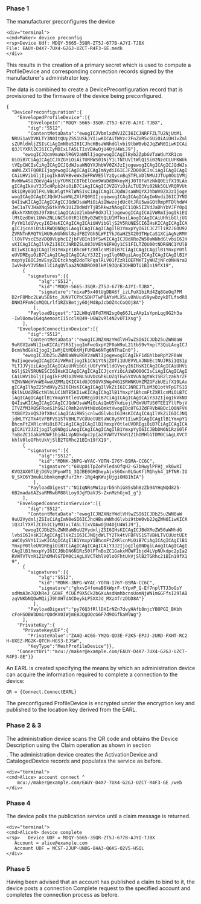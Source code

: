 
### Phase 1

The manufacturer preconfigures the device


~~~~
<div="terminal">
<cmd>Maker> device preconfig
<rsp>Device Udf: MDQY-5665-3SQR-ZT5J-677B-AJYI-TJBX
File: EAUY-D4X7-7UX4-G2GJ-UZCT-R4F3-GE.medk
</div>
~~~~

This results in the creation of a primary secret which is used to compute a ProfileDevice
and corresponding connection records signed by the manufacturer's administrator key.

The data is combined to create a DevicePreconfiguration record that is provisioned to
the firmware of the device being preconfigured.

~~~~
{
  "DevicePreconfiguration":{
    "EnvelopedProfileDevice":[{
        "EnvelopeId":"MDQY-5665-3SQR-ZT5J-677B-AJYI-TJBX",
        "dig":"S512",
        "ContentMetaData":"ewogICJVbmlxdWVJZCI6ICJNRFFZLTU2NjUtM1
  NRUi1aVDVKLTY3N0ItQUpZSS1USkJYIiwKICAiTWVzc2FnZVR5cGUiOiAiUHJvZml
  sZURldmljZSIsCiAgImN0eSI6ICJhcHBsaWNhdGlvbi9tbW0vb2JqZWN0IiwKICAi
  Q3JlYXRlZCI6ICIyMDIxLTA5LTIxVDAwOjU4OjU4WiJ9"},
      "ewogICJQcm9maWxlRGV2aWNlIjogewogICAgIlByb2ZpbGVTaWduYXR1cm
  UiOiB7CiAgICAgICJVZGYiOiAiTURRWS01NjY1LTNTUVItWlQ1Si02NzdCLUFKWUk
  tVEpCWCIsCiAgICAgICJQdWJsaWNQYXJhbWV0ZXJzIjogewogICAgICAgICJQdWJs
  aWNLZXlFQ0RIIjogewogICAgICAgICAgImNydiI6ICJFZDQ0OCIsCiAgICAgICAgI
  CAiUHVibGljIjogIk84VHBveWxZeFRWVE5lYzQycnBqSTFLVDlNMUJJTUp0OU1VMj
  RvWWw4SUZOeVg4ajUyYUMKICBTbElOem9WaDdBWkoyWjJ0T0FaYzNkQ0EifX19LAo
  gICAgIkVuY3J5cHRpb24iOiB7CiAgICAgICJVZGYiOiAiTUI3Vi02Nk5OLVRQRVUt
  Uk1QRy01QlFKLVBLWlgtMklWNSIsCiAgICAgICJQdWJsaWNQYXJhbWV0ZXJzIjoge
  wogICAgICAgICJQdWJsaWNLZXlFQ0RIIjogewogICAgICAgICAgImNydiI6ICJYND
  Q4IiwKICAgICAgICAgICJQdWJsaWMiOiAiQWwzejdUc0tJRU5waGQtRmpMTDlhdW4
  3eC1aTVJHaXNqSGtkVVk1U1Z0dWdYTjB5RkwzNAogIC11Qk5IZVdJaDhYbVJFY0pQ
  dkxkYXNtQSJ9fX0sCiAgICAiU2lnbmF0dXJlIjogewogICAgICAiVWRmIjogIk1EQ
  lMtQzdDWi1UWkZNLUNCSU0tR1lERy02WEtQLU1MTkoiLAogICAgICAiUHVibGljUG
  FyYW1ldGVycyI6IHsKICAgICAgICAiUHVibGljS2V5RUNESCI6IHsKICAgICAgICA
  gICJjcnYiOiAiRWQ0NDgiLAogICAgICAgICAgIlB1YmxpYyI6ICJCZTliR2J6OU92
  ZVRNTnRMQTViWU9uNUhNVl8zdFBIVGh5LWFIYkJGaHZ5X203THpCaS1XCiAgNzRMY
  ll0VFVscE5zVDQ0VUphcEZjbFVBIn19fSwKICAgICJBdXRoZW50aWNhdGlvbiI6IH
  sKICAgICAgIlVkZiI6ICJNRDZSLU83UVEtNEFHQy1CS1FILTZQU00tNDRGNC1YUlB
  DIiwKICAgICAgIlB1YmxpY1BhcmFtZXRlcnMiOiB7CiAgICAgICAgIlB1YmxpY0tl
  eUVDREgiOiB7CiAgICAgICAgICAiY3J2IjogIlg0NDgiLAogICAgICAgICAgIlB1Y
  mxpYyI6ICJmVEsyZDEtckhqd2doTkFqalRLV01fZzR1OEFMeTIyWHZjNFc0NHNraD
  IwVHdvY3V5NmllCiAgQVlaa2NONDROX0lkMl93QnE3OHBDTi1BIn19fX19",
      {
        "signatures":[{
            "alg":"S512",
            "kid":"MDQY-5665-3SQR-ZT5J-677B-AJYI-TJBX",
            "signature":"nixaP5x40tUgDBA6f_izLFuX1biRd4Zq8GeOq7PM
  D2rF8Mbc2LWu5E6to_JUNVTCPbCSDH7TwP0AYxMLXSLv8hUuu59ywDzykDTLfsdR0
  DNW3FFmNCsMQOLrlf1RZVBmtjy6OjMd8pJcbOZ4cCoQOj8A"}
          ],
        "PayloadDigest":"12LW0qV8Fd7MN2sg0q66JLzAXp1sYpnLqg9G2h3a
  -IwlOomw1G4qAemoatIi5cclKQ49-UGW2vRl4N2vUTIXsg"}
      ],
    "EnvelopedConnectionDevice":[{
        "dig":"S512",
        "ContentMetaData":"ewogICJNZXNzYWdlVHlwZSI6ICJDb25uZWN0aW
  9uRGV2aWNlIiwKICAiY3R5IjogImFwcGxpY2F0aW9uL21tbS9vYmplY3QiLAogICJ
  DcmVhdGVkIjogIjIwMjEtMDktMjFUMDA6NTg6NThaIn0"},
      "ewogICJDb25uZWN0aW9uRGV2aWNlIjogewogICAgIkF1dGhlbnRpY2F0aW
  9uIjogewogICAgICAiVWRmIjogIk1CN1YtNjZOTi1UUEVVLVJNUEctNUJRSi1QS1p
  YLTJJVjUiLAogICAgICAiUHVibGljUGFyYW1ldGVycyI6IHsKICAgICAgICAiUHVi
  bGljS2V5RUNESCI6IHsKICAgICAgICAgICJjcnYiOiAiWDQ0OCIsCiAgICAgICAgI
  CAiUHVibGljIjogIkFsM3o3VHNLSUVOcGhkLUZqTEw5YXVuN3gtWk1SR2lzakhrZF
  VZNVNWdHVnWE4weUZMMzQKICAtdUJOSGVXSWg4WG1SRWNKUHZMZGFzbUEifX19LAo
  gICAgIlNpZ25hdHVyZSI6IHsKICAgICAgIlVkZiI6ICJNREJTLUM3Q1otVFpGTS1D
  QklNLUdZREctNlhLUC1NTE5KIiwKICAgICAgIlB1YmxpY1BhcmFtZXRlcnMiOiB7C
  iAgICAgICAgIlB1YmxpY0tleUVDREgiOiB7CiAgICAgICAgICAiY3J2IjogIkVkND
  Q4IiwKICAgICAgICAgICJQdWJsaWMiOiAiQmU5YkdiejlPdmVUTU50TEE1YllPbjV
  ITVZfM3RQSFRoeS1hSGJCRmh2eV9tN0x6QmktVwogIDc0TGJZdFRVbHBOc1Q0NFVK
  YXBGY2xVQSJ9fX0sCiAgICAiRW5jcnlwdGlvbiI6IHsKICAgICAgIlVkZiI6ICJNQ
  jdWLTY2Tk4tVFBFVS1STVBHLTVCUUotUEtaWC0ySVY1IiwKICAgICAgIlB1YmxpY1
  BhcmFtZXRlcnMiOiB7CiAgICAgICAgIlB1YmxpY0tleUVDREgiOiB7CiAgICAgICA
  gICAiY3J2IjogIlg0NDgiLAogICAgICAgICAgIlB1YmxpYyI6ICJBbDN6N1RzS0lF
  TnBoZC1GakxMOWF1bjd4LVpNUkdpc2pIa2RVWTVTVnR1Z1hOMHlGTDM0CiAgLXVCT
  khlV0loOFhtUkVjSlB2TGRhc21BIn19fX19",
      {
        "signatures":[{
            "alg":"S512",
            "kid":"MDNK-3NPG-WYAC-YOTN-I76Y-BSMA-CC6C",
            "signature":"68UpOiTpZoPHledaOfqH2-G7bHwylPFHj_vk6wXI
  KVO2AX0TlEjDGVz3PpnWT1_3QJBE0GHQheyAjxS6Oxn0LGuKflM1hyh4_1FTNR-IG
  U_SXC6Y3mukLbbnkqmqKfurIhr-1Rg4qKWujUjgiOHB1hIA"}
          ],
        "PayloadDigest":"N1IqNRsMW1aprb5nhiG85sbh8zZb94YHqNQd825-
  6B2mada6AZsaRMRwbM88lLoy9JgYDaVJS-ZxnMzhGjmI_g"}
      ],
    "EnvelopedConnectionService":[{
        "dig":"S512",
        "ContentMetaData":"ewogICJNZXNzYWdlVHlwZSI6ICJDb25uZWN0aW
  9uU2VydmljZSIsCiAgImN0eSI6ICJhcHBsaWNhdGlvbi9tbW0vb2JqZWN0IiwKICA
  iQ3JlYXRlZCI6ICIyMDIxLTA5LTIxVDAwOjU4OjU4WiJ9"},
      "ewogICJDb25uZWN0aW9uU2VydmljZSI6IHsKICAgICJBdXRoZW50aWNhdG
  lvbiI6IHsKICAgICAgIlVkZiI6ICJNQjdWLTY2Tk4tVFBFVS1STVBHLTVCUUotUEt
  aWC0ySVY1IiwKICAgICAgIlB1YmxpY1BhcmFtZXRlcnMiOiB7CiAgICAgICAgIlB1
  YmxpY0tleUVDREgiOiB7CiAgICAgICAgICAiY3J2IjogIlg0NDgiLAogICAgICAgI
  CAgIlB1YmxpYyI6ICJBbDN6N1RzS0lFTnBoZC1GakxMOWF1bjd4LVpNUkdpc2pIa2
  RVWTVTVnR1Z1hOMHlGTDM0CiAgLXVCTkhlV0loOFhtUkVjSlB2TGRhc21BIn19fX1
  9",
      {
        "signatures":[{
            "alg":"S512",
            "kid":"MDNK-3NPG-WYAC-YOTN-I76Y-BSMA-CC6C",
            "signature":"ghxvI4fomaB6kWprF-tYpvP_Q-Ef7nplTTJ3oGsY
  xdMmA3n7QXhReJ_GOHF_fCUEf9X5Ck2bGXuAsdNmhbcnsUomNjWN1mGGFfsI29lAB
  zqVNKbNQDwMQijJ9hXH7dACDeykLP5XXJd_MXz4frzDbD8A"}
          ],
        "PayloadDigest":"py76Q3fRllDXIrNZn7dvyHAfb8njcYBOPGI_BKbh
  cFoHSOBW3Dm1rQ0dKV0IWjmEBJQgOQcG6F7d9OGfkaWlWg"}
      ],
    "PrivateKey":{
      "PrivateKeyUDF":{
        "PrivateValue":"ZAAQ-AC6G-YM2G-QD3E-F2K5-EPJJ-2URD-FXHT-RC2
H-UXEZ-MG2K-QTCH-HGS3-EJSW",
        "KeyType":"MeshProfileDevice"}},
    "ConnectUri":"mcu://maker@example.com/EAUY-D4X7-7UX4-G2GJ-UZCT-
R4F3-GE"}}
~~~~

An EARL is created specifying the means by which an administration device can acquire the
information required to complete a connection to the device:

~~~~
QR = {Connect.ConnectEARL}
~~~~

The preconfigured ProfileDevice is encrypted under the encryption key and published to
the location key derived from the EARL.


### Phase 2 & 3

The administration device scans the QR code and obtains the Device Description using
the Claim operation as shown in section $$$$. The administration device creates the 
ActivationDevice and CatalogedDevice records and populates the service as before.


~~~~
<div="terminal">
<cmd>Alice> account connect ^
    mcu://maker@example.com/EAUY-D4X7-7UX4-G2GJ-UZCT-R4F3-GE /web
</div>
~~~~

### Phase 4

The device polls the publication service until a claim message is returned.


~~~~
<div="terminal">
<cmd>Alice4> device complete
<rsp>   Device UDF = MDQY-5665-3SQR-ZT5J-677B-AJYI-TJBX
   Account = alice@example.com
   Account UDF = MCST-2JUP-UNOG-O4A3-Q6KS-O2V5-HSQL
</div>
~~~~

### Phase 5

Having been advised that an account has published a claim to bind to it, the device
posts a connection Complete request to the specified account and completes the
connection process as before.

